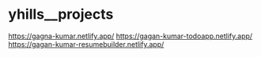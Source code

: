# yhills__projects
https://gagna-kumar.netlify.app/
https://gagan-kumar-todoapp.netlify.app/
https://gagan-kumar-resumebuilder.netlify.app/
